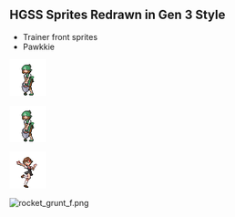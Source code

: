 ## HGSS Sprites Redrawn in Gen 3 Style
- Trainer front sprites
- Pawkkie

![breeder_f_hgss.png](breeder_f_hgss.png)

![hiker_hgss.png](breeder_f_hgss.png)

![lass_hgss.png](lass_hgss.png)

![rocket_grunt_f.png](rocket_grunt_f.png)
